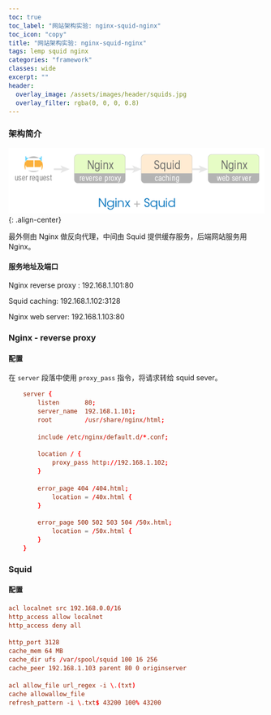 ```yaml
---
toc: true
toc_label: "网站架构实验: nginx-squid-nginx"
toc_icon: "copy"
title: "网站架构实验: nginx-squid-nginx"
tags: lemp squid nginx
categories: "framework"
classes: wide
excerpt: ""
header:
  overlay_image: /assets/images/header/squids.jpg
  overlay_filter: rgba(0, 0, 0, 0.8)
---
```








### 架构简介

![image-center](/assets/images/frm.test.nginx.squid.png){: .align-center}

最外侧由 Nginx 做反向代理，中间由 Squid 提供缓存服务，后端网站服务用 Nginx。



#### 服务地址及端口

Nginx reverse proxy : 192.168.1.101:80

Squid caching: 192.168.1.102:3128

Nginx web server: 192.168.1.103:80










### Nginx - reverse proxy


#### 配置

在 `server` 段落中使用 `proxy_pass` 指令，将请求转给 squid sever。

```conf
    server {
        listen       80;
        server_name  192.168.1.101;
        root         /usr/share/nginx/html;

        include /etc/nginx/default.d/*.conf;

        location / {
            proxy_pass http://192.168.1.102;
        }

        error_page 404 /404.html;
            location = /40x.html {
        }

        error_page 500 502 503 504 /50x.html;
            location = /50x.html {
        }
    }
```






### Squid



#### 配置

```conf
acl localnet src 192.168.0.0/16
http_access allow localnet
http_access deny all

http_port 3128
cache_mem 64 MB
cache_dir ufs /var/spool/squid 100 16 256
cache_peer 192.168.1.103 parent 80 0 originserver

acl allow_file url_regex -i \.(txt)
cache allowallow_file
refresh_pattern -i \.txt$ 43200 100% 43200



```
